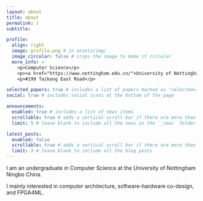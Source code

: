 ```yaml
---
layout: about
title: about
permalink: /
subtitle: 

profile:
  align: right
  image: profile.png # in assets/img/
  image_circular: false # crops the image to make it circular
  more_info: >
    <p>Computer Science</p>
    <p><a href="https://www.nottingham.edu.cn/">University of Nottingham Ningbo China (UNNC)</a></p>
    <p>#199 Taikang East Road</p>

selected_papers: true # includes a list of papers marked as "selected={true}"
social: true # includes social icons at the bottom of the page

announcements:
  enabled: true # includes a list of news items
  scrollable: true # adds a vertical scroll bar if there are more than 3 news items
  limit: 5 # leave blank to include all the news in the `_news` folder

latest_posts:
  enabled: false
  scrollable: true # adds a vertical scroll bar if there are more than 3 new posts items
  limit: 3 # leave blank to include all the blog posts
---
```


I am an undergraduate in Computer Science at the University of Nottingham Ningbo China.

I mainly interested in computer architecture, software-hardware co-design, and FPGA4ML.
